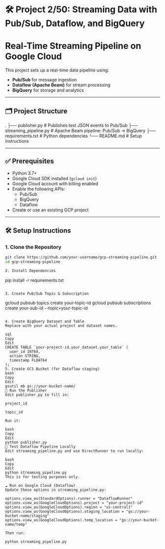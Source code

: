 # 🛠 Project 2/50: Streaming Data with Pub/Sub, Dataflow, and BigQuery


# Real-Time Streaming Pipeline on Google Cloud

This project sets up a real-time data pipeline using:

- **Pub/Sub** for message ingestion
- **Dataflow (Apache Beam)** for stream processing
- **BigQuery** for storage and analytics

---

## 🗂 Project Structure
.
├── publisher.py # Publishes test JSON events to Pub/Sub
├── streaming_pipeline.py # Apache Beam pipeline: Pub/Sub → BigQuery
├── requirements.txt # Python dependencies
└── README.md # Setup instructions

---

## ✅ Prerequisites

- Python 3.7+
- Google Cloud SDK installed (`gcloud init`)
- Google Cloud account with billing enabled
- Enable the following APIs:
  - Pub/Sub
  - BigQuery
  - Dataflow
- Create or use an existing GCP project

---

## 🛠 Setup Instructions

### 1. Clone the Repository

```bash
git clone https://github.com/your-username/gcp-streaming-pipeline.git
cd gcp-streaming-pipeline

2. Install Dependencies
```
pip install -r requirements.txt
```

3. Create Pub/Sub Topic & Subscription
```
gcloud pubsub topics create your-topic-id
gcloud pubsub subscriptions create your-sub-id --topic=your-topic-id
```

4. Create BigQuery Dataset and Table
Replace with your actual project and dataset names.

sql
Copy
Edit
CREATE TABLE `your-project-id.your_dataset.your_table` (
  user_id INT64,
  action STRING,
  timestamp FLOAT64
);
5. Create GCS Bucket (for Dataflow staging)
bash
Copy
Edit
gsutil mb gs://your-bucket-name/
🚀 Run the Publisher
Edit publisher.py to fill in:

project_id

topic_id

Run it:

bash
Copy
Edit
python publisher.py
🧪 Test Dataflow Pipeline Locally
Edit streaming_pipeline.py and use DirectRunner to run locally:

bash
Copy
Edit
python streaming_pipeline.py
This is for testing purposes only.

☁️ Run on Google Cloud (Dataflow)
Update these options in streaming_pipeline.py:

options.view_as(StandardOptions).runner = "DataflowRunner"
options.view_as(GoogleCloudOptions).project = "your-project-id"
options.view_as(GoogleCloudOptions).region = "us-central1"
options.view_as(GoogleCloudOptions).staging_location = "gs://your-bucket-name/staging"
options.view_as(GoogleCloudOptions).temp_location = "gs://your-bucket-name/temp"

Then run:

python streaming_pipeline.py



